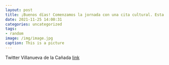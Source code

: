 ```yaml
---
layout: post
title: ¡Buenos días! Comenzamos la jornada con una cita cultural. Esta tarde, a las 18:00 horas, nuestra vecina Irene García presenta e...
date: 2021-11-25 14:00:31
categories: uncategorized
tags:
- random
image: /img/image.jpg
caption: This is a picture
---
```

Twitter Villanueva de la Cañada [link](https://twitter.com/AytoVDLCanada/status/1463787802479534086)

